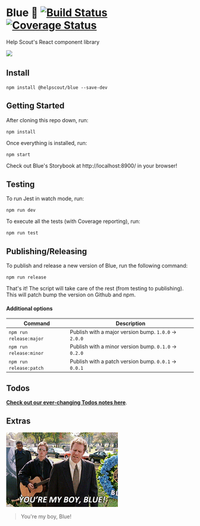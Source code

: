 # Blue 🔷 [![Build Status](https://travis-ci.org/helpscout/blue.svg?branch=master)](https://travis-ci.org/helpscout/blue) [![Coverage Status](https://coveralls.io/repos/github/helpscout/blue/badge.svg?branch=master)](https://coveralls.io/github/helpscout/blue?branch=master)


Help Scout's React component library

<img src="https://github.com/helpscout/blue/raw/master/images/Blue.png" width="250">


## Install

```
npm install @helpscout/blue --save-dev
```


## Getting Started

After cloning this repo down, run:

```
npm install
```

Once everything is installed, run:

```
npm start
```

Check out Blue's Storybook at http://localhost:8900/ in your browser!


## Testing

To run Jest in watch mode, run:

```
npm run dev
```

To execute all the tests (with Coverage reporting), run:

```
npm run test
```



## Publishing/Releasing

To publish and release a new version of Blue, run the following command:

```
npm run release
```

That's it! The script will take care of the rest (from testing to publishing). This will patch bump the version on Github and npm.

#### Additional options

| Command | Description|
| --- | --- |
| `npm run release:major` | Publish with a major version bump. `1.0.0` -> `2.0.0` |
| `npm run release:minor` | Publish with a minor version bump. `0.1.0` -> `0.2.0`|
| `npm run release:patch` | Publish with a patch version bump. `0.0.1` -> `0.0.1` |



## Todos

**[Check out our ever-changing Todos notes here](./todos)**.


## Extras

![You're my boy, Blue!](./images/yourmyboyblue.gif)

> You're my boy, Blue!
